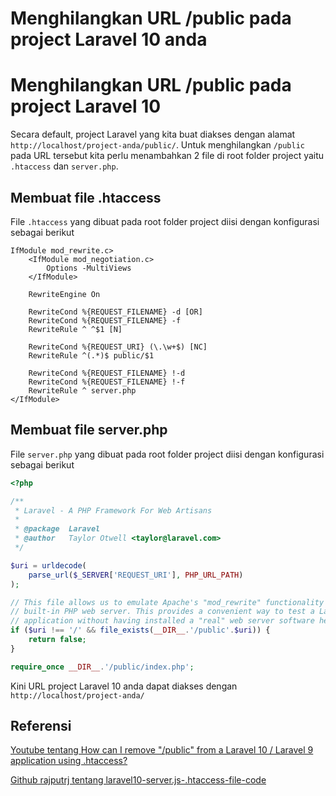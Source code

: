 # Menghilangkan URL /public pada project Laravel 10 anda


# Menghilangkan URL /public pada project Laravel 10 
Secara default, project Laravel yang kita buat diakses dengan alamat `http://localhost/project-anda/public/`. Untuk menghilangkan `/public` pada URL tersebut kita perlu menambahkan 2 file di root folder project yaitu `.htaccess` dan `server.php`.

## Membuat file .htaccess
File `.htaccess` yang dibuat pada root folder project diisi dengan konfigurasi sebagai
berikut
```htaccess
IfModule mod_rewrite.c>
    <IfModule mod_negotiation.c>
        Options -MultiViews
    </IfModule>

    RewriteEngine On

    RewriteCond %{REQUEST_FILENAME} -d [OR]
    RewriteCond %{REQUEST_FILENAME} -f
    RewriteRule ^ ^$1 [N]

    RewriteCond %{REQUEST_URI} (\.\w+$) [NC]
    RewriteRule ^(.*)$ public/$1 

    RewriteCond %{REQUEST_FILENAME} !-d
    RewriteCond %{REQUEST_FILENAME} !-f
    RewriteRule ^ server.php
</IfModule>
```

## Membuat file server.php
File `server.php` yang dibuat pada root folder project diisi dengan konfigurasi sebagai
berikut
```php
<?php

/**
 * Laravel - A PHP Framework For Web Artisans
 *
 * @package  Laravel
 * @author   Taylor Otwell <taylor@laravel.com>
 */

$uri = urldecode(
    parse_url($_SERVER['REQUEST_URI'], PHP_URL_PATH)
);

// This file allows us to emulate Apache's "mod_rewrite" functionality from the
// built-in PHP web server. This provides a convenient way to test a Laravel
// application without having installed a "real" web server software here.
if ($uri !== '/' && file_exists(__DIR__.'/public'.$uri)) {
    return false;
}

require_once __DIR__.'/public/index.php';
```
Kini URL project Laravel 10 anda dapat diakses dengan `http://localhost/project-anda/`


## Referensi
[Youtube tentang How can I remove "/public" from a Laravel 10 / Laravel 9 application using
.htaccess?](https://www.youtube.com/watch?v=Cc2i8Vi0cIw)

[Github rajputrj tentang
laravel10-server.js-.htaccess-file-code](https://github.com/rajputrj/laravel10-server.js-.htaccess-file-code/blob/main/server.js%20and%20.htaccess%20file%20code)

